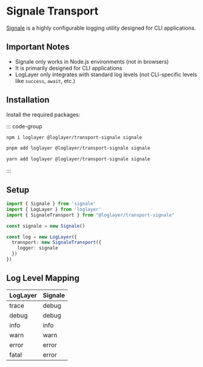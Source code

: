 # Signale Transport

[Signale](https://github.com/klaussinani/signale) is a highly configurable logging utility designed for CLI applications.

## Important Notes

- Signale only works in Node.js environments (not in browsers)
- It is primarily designed for CLI applications
- LogLayer only integrates with standard log levels (not CLI-specific levels like `success`, `await`, etc.)

## Installation

Install the required packages:

::: code-group

```sh [npm]
npm i loglayer @loglayer/transport-signale signale
```

```sh [pnpm]
pnpm add loglayer @loglayer/transport-signale signale
```

```sh [yarn]
yarn add loglayer @loglayer/transport-signale signale
```

:::

## Setup

```typescript
import { Signale } from 'signale'
import { LogLayer } from 'loglayer'
import { SignaleTransport } from "@loglayer/transport-signale"

const signale = new Signale()

const log = new LogLayer({
  transport: new SignaleTransport({
    logger: signale
  })
})
```

## Log Level Mapping

| LogLayer | Signale |
|----------|---------|
| trace    | debug   |
| debug    | debug   |
| info     | info    |
| warn     | warn    |
| error    | error   |
| fatal    | error   |
